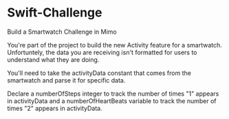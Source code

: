 # Swift-Challenge
Build a Smartwatch Challenge in Mimo

You're part of the project to build the new Activity feature for a smartwatch. Unfortuntely, the data you are receiving
isn't formatted for users to understand what they are doing. 

You'll need to take the activityData constant that comes from the smartwatch and parse it for specific data.

Declare a numberOfSteps integer to track the number of times "1" appears in activityData and a numberOfHeartBeats variable to track the number of times "2" appears in activityData. 

